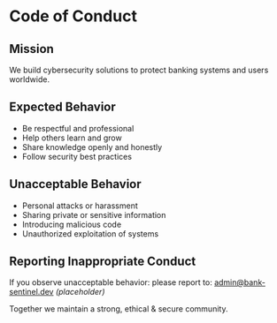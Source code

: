 # Code of Conduct

## Mission
We build cybersecurity solutions to protect banking systems and users worldwide.

## Expected Behavior
- Be respectful and professional
- Help others learn and grow
- Share knowledge openly and honestly
- Follow security best practices

## Unacceptable Behavior
- Personal attacks or harassment
- Sharing private or sensitive information
- Introducing malicious code
- Unauthorized exploitation of systems

## Reporting Inappropriate Conduct
If you observe unacceptable behavior:
please report to: admin@bank-sentinel.dev *(placeholder)*

Together we maintain a strong, ethical & secure community.
